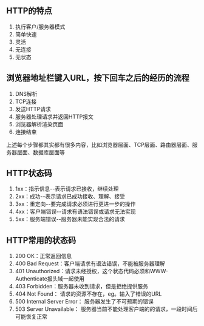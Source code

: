 ## HTTP的特点
1. 执行客户/服务器模式
2. 简单快速
3. 灵活
4. 无连接
5. 无状态

## 浏览器地址栏键入URL，按下回车之后的经历的流程
1. DNS解析
2. TCP连接
3. 发送HTTP请求
4. 服务器处理请求并返回HTTP报文
5. 浏览器解析渲染页面
6. 连接结束

上述每个步骤都其实都有很多内容，比如浏览器层面、TCP层面、路由器层面、服务器层面、数据库层面等

## HTTP状态码
1. 1xx：指示信息--表示请求已接收，继续处理
2. 2xx：成功--表示请求已成功接收、理解、接受
3. 3xx：重定向--要完成请求必须进行更进一步的操作
4. 4xx：客户端错误--请求有语法错误或请求无法实现
5. 5xx：服务端错误--服务器未能实现合法的请求

## HTTP常用的状态码
1. 200 OK：正常返回信息
2. 400 Bad Request：客户端请求有语法错误，不能被服务器理解
3. 401 Unauthorized：请求未经授权，这个状态代码必须和WWW-Authenticate报头域一起使用
4. 403 Forbidden：服务器未收到请求，但是拒绝提供服务
5. 404 Not Found： 请求的资源不存在，eg。输入了错误的URL
6. 500 Internal Server Error： 服务器发生了不可预期的错误
7. 503 Server Unavailable： 服务器当前不能处理客户端的的请求，一段时间后可能恢复正常
